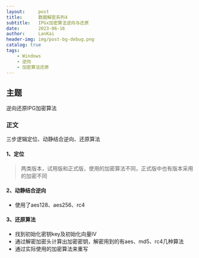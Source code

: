 ```yaml
---
layout:     post
title:      数据解密系列4
subtitle:   IPGx加密算法逆向与还原
date:       2023-06-16
author:     LanKai
header-img: img/post-bg-debug.png
catalog: true
tags:
    - Windows
    - 逆向
    - 加密算法还原
---
```




## 主题

逆向还原IPG加密算法

### 正文

三步逻辑定位、动静结合逆向、还原算法

#### 1、定位

> 两类版本，试用版和正式版，使用的加密算法不同，正式版中也有版本采用的加密不同

#### 2、动静结合逆向
- 使用了aes128、aes256、rc4

#### 3、还原算法
- 找到初始化密钥key及初始化向量IV
- 通过解密加密头计算出加密密钥，解密用到的有aes、md5、rc4几种算法
- 通过实际使用的加密算法来重写
